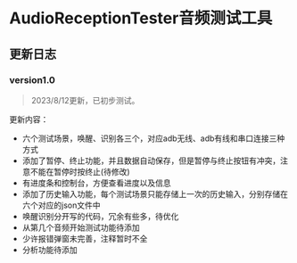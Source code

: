 # AudioReceptionTester音频测试工具
## 更新日志
### version1.0
> 2023/8/12更新，已初步测试。
 
更新内容：

- 六个测试场景，唤醒、识别各三个，对应adb无线、adb有线和串口连接三种方式
- 添加了暂停、终止功能，并且数据自动保存，但是暂停与终止按钮有冲突，注意不能在暂停时按终止(待修改)
- 有进度条和控制台，方便查看进度以及信息
- 添加了历史输入功能，每个测试场景只能存储上一次的历史输入，分别存储在六个对应的json文件中
- 唤醒识别分开写的代码，冗余有些多，待优化
- 从第几个音频开始测试功能待添加
- 少许报错弹窗未完善，注释暂时不全
- 分析功能待添加